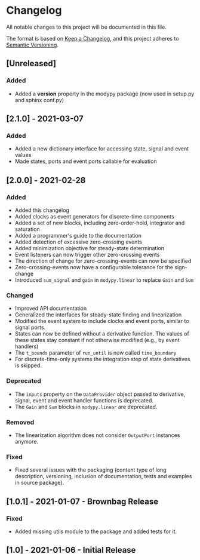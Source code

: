 # Changelog
All notable changes to this project will be documented in this file.

The format is based on [Keep a Changelog](https://keepachangelog.com/en/1.0.0/),
and this project adheres to [Semantic Versioning](https://semver.org/spec/v2.0.0.html).

## [Unreleased]
### Added
- Added a __version__ property in the modypy package (now used in setup.py
  and sphinx conf.py)

## [2.1.0] - 2021-03-07
### Added
- Added a new dictionary interface for accessing state, signal and event values
- Made states, ports and event ports callable for evaluation

## [2.0.0] - 2021-02-28
### Added
- Added this changelog
- Added clocks as event generators for discrete-time components
- Added a set of new blocks, including zero-order-hold, integrator and saturation
- Added a programmer's guide to the documentation
- Added detection of excessive zero-crossing events
- Added minimization objective for steady-state determination
- Event listeners can now trigger other zero-crossing events
- The direction of change for zero-crossing-events can now be specified
- Zero-crossing-events now have a configurable tolerance for the sign-change
- Introduced ``sum_signal`` and ``gain`` in ``modypy.linear`` to replace
  ``Gain`` and ``Sum``
### Changed
- Improved API documentation
- Generalized the interfaces for steady-state finding and linearization
- Modified the event system to include clocks and event ports, similar to signal
  ports.
- States can now be defined without a derivative function. The values of these
  states stay constant if not otherwise modified (e.g., by event handlers)
- The ``t_bounds`` parameter of ``run_until`` is now called ``time_boundary``
- For discrete-time-only systems the integration step of state derivatives is
  skipped.
### Deprecated
- The ``inputs`` property on the ``DataProvider`` object passed to derivative,
  signal, event and event handler functions is deprecated.
- The ``Gain`` and ``Sum`` blocks in ``modypy.linear`` are deprecated.
### Removed
- The linearization algorithm does not consider ``OutputPort`` instances
  anymore.
### Fixed
- Fixed several issues with the packaging (content type of long description,
  versioning, inclusion of documentation, tests and examples in source package).

## [1.0.1] - 2021-01-07 - Brownbag Release
### Fixed
- Added missing utils module to the package and added tests for it.

## [1.0] - 2021-01-06 - Initial Release
